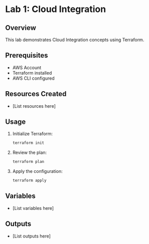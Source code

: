 # Lab 1: Cloud Integration

## Overview
This lab demonstrates Cloud Integration concepts using Terraform.

## Prerequisites
- AWS Account
- Terraform installed
- AWS CLI configured

## Resources Created
- [List resources here]

## Usage
1. Initialize Terraform:
   ```bash
   terraform init
   ```

2. Review the plan:
   ```bash
   terraform plan
   ```

3. Apply the configuration:
   ```bash
   terraform apply
   ```

## Variables
- [List variables here]

## Outputs
- [List outputs here]
